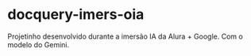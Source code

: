 # docquery-imers-oia
Projetinho desenvolvido durante a imersão IA da Alura + Google. Com o modelo do Gemini.
